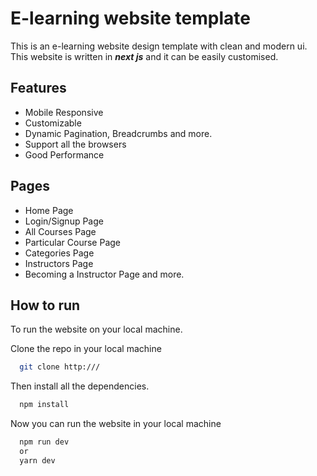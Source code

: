 # E-learning website template

This is an e-learning website design template with clean and modern ui.
This website is written in **_next js_** and it can be easily customised.

## Features

-   Mobile Responsive
-   Customizable
-   Dynamic Pagination, Breadcrumbs and more.
-   Support all the browsers
-   Good Performance

## Pages

-   Home Page
-   Login/Signup Page
-   All Courses Page
-   Particular Course Page
-   Categories Page
-   Instructors Page
-   Becoming a Instructor Page and more.

## How to run

To run the website on your local machine.

Clone the repo in your local machine

```bash
  git clone http:///
```

Then install all the dependencies.

```bash
  npm install
```

Now you can run the website in your local machine

```bash
  npm run dev
  or
  yarn dev
```
